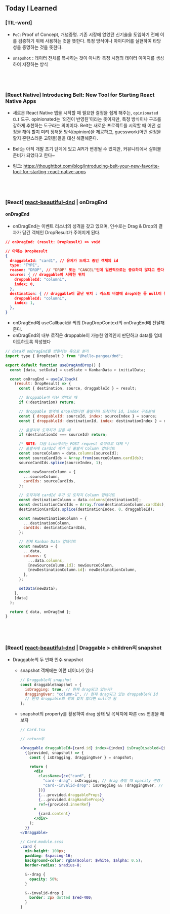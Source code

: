 ## Today I Learned

### [TIL-word]

- `PoC`: Proof of Concept, 개념증명. 기존 시장에 없었던 신기술을 도입하기 전에 이를 검증하기 위해 사용하는 것을 뜻한다. 특정 방식이나 아이디어를 실현하여 타당성을 증명하는 것을 뜻한다.

* `snapshot` : 데이터 전체를 복사하는 것이 아니라 특정 시점의 데이터 이미지를 생성하여 저장하는 방식

## <br />

### [React Native] Introducing Belt: New Tool for Starting React Native Apps

- 새로운 React Native 앱을 시작할 때 필요한 결정을 쉽게 해주는, `opinionated CLI` 도구. opinionated는 '의견이 반영된'이라는 뜻이지만, 특정 방식이나 구조를 강하게 추천하는 도구라는 의미이다. Belt는 새로운 프로젝트를 시작할 때 어떤 설정을 해야 할지 미리 정해둔 방식(opinion)을 제공하고, guesswork(어떤 설정을 할지 혼란스러운 고민들)들을 대신 해결해준다.

- Belt는 아직 개발 초기 단계에 있고 API가 변경될 수 있지만, 커뮤니티에서 살펴볼 준비가 되었다고 한다~

- 링크: https://thoughtbot.com/blog/introducing-belt-your-new-favorite-tool-for-starting-react-native-apps

## <br />

### [React] [react-beautiful-dnd](/2409/240906.md#react-drag--drop-with-react-beautiful-dnd) | onDragEnd

#### onDragEnd

- onDragEnd는 이벤트 리스너의 성격을 갖고 있으며, 인수로는 Drag & Drop의 결과가 담긴 객체인 DropResult가 주어지게 된다.

```json
// onDragEnd: (result: DropResult) => void

// 아래는 DropResult
{
  draggableId: "card1", // 유저가 드래그 중인 객체의 id
  type: "TYPE",
  reason: "DROP", // "DROP" 또는 "CANCEL"인데 일반적으로는 중요하지 않다고 한다
  source: { // draggable이 시작한 위치
    droppableId: "column1",
    index; 0,
  },
  destination: { // draggable이 끝난 위치 : 리스트 바깥에 drop되는 등 null이 될 수도 있다.
    droppableId: "column1",
    index: 1,
  },
}
```

- onDragEnd에 useCallback을 씌워 DragDropContext의 onDragEnd에 전달해준다.
- onDragEnd의 내부 로직은 droppable이 가능한 영역인지 판단하고 data를 업데이트하도록 작성했다

```jsx
// data와 onDragEnd를 반환하는 훅으로 분리
import type { DropResult } from "@hello-pangea/dnd";

export default function useDragAndDrop() {
  const [data, setData] = useState < KanbanData > initialData;

  const onDragEnd = useCallback(
    (result: DropResult) => {
      const { destination, source, draggableId } = result;

      // droppable이 아닌 영역일 때
      if (!destination) return;

      // droppable 영역에 drop되었다면 출발지와 도착지의 id, index 구조분해
      const { droppableId: sourceId, index: sourceIndex } = source;
      const { droppableId: destinationId, index: destinationIndex } = destination;

      // 출발지와 도착지가 같을 때
      if (destinationId === sourceId) return;

      /* NOTE: 다음 Line부터는 POST request 로직으로 대체 */
      // 출발지에 cardId 제거 및 출발지 Column 업데이트
      const sourceColumn = data.columns[sourceId];
      const sourceCardIds = Array.from(sourceColumn.cardIds);
      sourceCardIds.splice(sourceIndex, 1);

      const newSourceColumn = {
        ...sourceColumn,
        cardIds: sourceCardIds,
      };

      // 도착지에 cardId 추가 및 도착지 Column 업데이트
      const destinationColumn = data.columns[destinationId];
      const destinationCardIds = Array.from(destinationColumn.cardIds);
      destinationCardIds.splice(destinationIndex, 0, draggableId);

      const newDestinationColumn = {
        ...destinationColumn,
        cardIds: destinationCardIds,
      };

      // 전체 Kanban Data 업데이트
      const newData = {
        ...data,
        columns: {
          ...data.columns,
          [newSourceColumn.id]: newSourceColumn,
          [newDestinationColumn.id]: newDestinationColumn,
        },
      };

      setData(newData);
    },
    [data]
  );

  return { data, onDragEnd };
}
```

## <br />

### [React] [react-beautiful-dnd](/2409/240906.md#react-drag--drop-with-react-beautiful-dnd) | Draggable > children의 snapshot

- Draggable의 두 번째 인수 snapshot

  - snapshot 객체에는 이런 데이터가 있다

    ```jsx
    // Draggable의 snapshot
    const draggableSnapshot = {
      isDragging: true, // 현재 drag되고 있는가?
      draggingOver: "column-1", // 현재 drag되고 있는 droppable의 Id
      // 만약 droppable의 위에 있지 않다면 null이 됨
    };
    ```

  - snapshot의 property를 활용하여 drag 상태 및 목적지에 따른 css 변경을 해보자

    ```jsx
    // Card.tsx

    // return부

    <Draggable draggableId={card.id} index={index} isDragDisabled={isDragDisabled}>
      {(provided, snapshot) => {
        const { isDragging, draggingOver } = snapshot;

        return (
          <div
            className={cx("card", {
              "card--drag": isDragging, // drag 중일 때 opacity 변경
              "card--invalid-drop": isDragging && !draggingOver, // drag 중이면서 invalid한 위치일 때 border 변경
            })}
            {...provided.draggableProps}
            {...provided.dragHandleProps}
            ref={provided.innerRef}
          >
            {card.content}
          </div>
        );
      }}
    </Draggable>
    ```

    ```scss
    // Card.module.scss
    .card {
      min-height: 100px;
      padding: $spacing-16;
      background-color: rgba($color: $white, $alpha: 0.5);
      border-radius: $radius-8;

      &--drag {
        opacity: 50%;
      }

      &--invalid-drop {
        border: 2px dotted $red-400;
      }
    }
    ```
